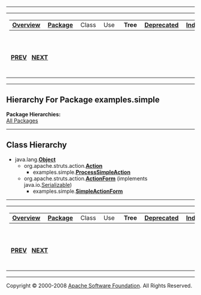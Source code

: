 ------------------------------------------------------------------------

<span id="navbar_top"></span> [](#skip-navbar_top "Skip navigation links")

<table>
<colgroup>
<col width="50%" />
<col width="50%" />
</colgroup>
<tbody>
<tr class="odd">
<td align="left"><span id="navbar_top_firstrow"></span>
<table>
<tbody>
<tr class="odd">
<td align="left"><a href="../../overview-summary.html.md"><strong>Overview</strong></a> </td>
<td align="left"><a href="package-summary.html.md"><strong>Package</strong></a> </td>
<td align="left">Class </td>
<td align="left">Use </td>
<td align="left"> <strong>Tree</strong> </td>
<td align="left"><a href="../../deprecated-list.html.md"><strong>Deprecated</strong></a> </td>
<td align="left"><a href="../../index-all.html.md"><strong>Index</strong></a> </td>
<td align="left"><a href="../../help-doc.html.md"><strong>Help</strong></a> </td>
</tr>
</tbody>
</table></td>
<td align="left"></td>
</tr>
<tr class="even">
<td align="left"> <a href="../../examples/options/package-tree.html.md"><strong>PREV</strong></a>   <a href="../../examples/token/package-tree.html"><strong>NEXT</strong></a></td>
<td align="left"><a href="../../index.html.md?examples/simple/package-tree.html"><strong>FRAMES</strong></a>    <a href="package-tree.html"><strong>NO FRAMES</strong></a>    
<a href="../../allclasses-noframe.html.md"><strong>All Classes</strong></a></td>
</tr>
</tbody>
</table>

<span id="skip-navbar_top"></span>

------------------------------------------------------------------------

Hierarchy For Package examples.simple
-------------------------------------

**Package Hierarchies:**  
[All Packages](../../overview-tree.html.md)

------------------------------------------------------------------------

Class Hierarchy
---------------

-   java.lang.[**Object**](http://java.sun.com/j2se/1.4.2/docs/api/java/lang/Object.html.md?is-external=true "class or interface in java.lang")
    -   org.apache.struts.action.[**Action**](http://struts.apache.org/apidocs/org/apache/struts/action/Action.html.md?is-external=true "class or interface in org.apache.struts.action")
        -   examples.simple.[**ProcessSimpleAction**](../../examples/simple/ProcessSimpleAction.html.md "class in examples.simple")
    -   org.apache.struts.action.[**ActionForm**](http://struts.apache.org/apidocs/org/apache/struts/action/ActionForm.html.md?is-external=true "class or interface in org.apache.struts.action") (implements java.io.[Serializable](http://java.sun.com/j2se/1.4.2/docs/api/java/io/Serializable.html?is-external=true "class or interface in java.io"))
        -   examples.simple.[**SimpleActionForm**](../../examples/simple/SimpleActionForm.html.md "class in examples.simple")

------------------------------------------------------------------------

<span id="navbar_bottom"></span> [](#skip-navbar_bottom "Skip navigation links")

<table>
<colgroup>
<col width="50%" />
<col width="50%" />
</colgroup>
<tbody>
<tr class="odd">
<td align="left"><span id="navbar_bottom_firstrow"></span>
<table>
<tbody>
<tr class="odd">
<td align="left"><a href="../../overview-summary.html.md"><strong>Overview</strong></a> </td>
<td align="left"><a href="package-summary.html.md"><strong>Package</strong></a> </td>
<td align="left">Class </td>
<td align="left">Use </td>
<td align="left"> <strong>Tree</strong> </td>
<td align="left"><a href="../../deprecated-list.html.md"><strong>Deprecated</strong></a> </td>
<td align="left"><a href="../../index-all.html.md"><strong>Index</strong></a> </td>
<td align="left"><a href="../../help-doc.html.md"><strong>Help</strong></a> </td>
</tr>
</tbody>
</table></td>
<td align="left"></td>
</tr>
<tr class="even">
<td align="left"> <a href="../../examples/options/package-tree.html.md"><strong>PREV</strong></a>   <a href="../../examples/token/package-tree.html"><strong>NEXT</strong></a></td>
<td align="left"><a href="../../index.html.md?examples/simple/package-tree.html"><strong>FRAMES</strong></a>    <a href="package-tree.html"><strong>NO FRAMES</strong></a>    
<a href="../../allclasses-noframe.html.md"><strong>All Classes</strong></a></td>
</tr>
</tbody>
</table>

<span id="skip-navbar_bottom"></span>

------------------------------------------------------------------------

Copyright © 2000-2008 [Apache Software Foundation](http://www.apache.org/). All Rights Reserved.
